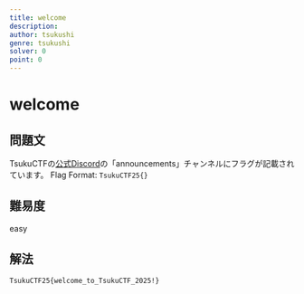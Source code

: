 ```yaml
---
title: welcome
description: 
author: tsukushi
genre: tsukushi
solver: 0 
point: 0
---
```


# welcome

## 問題文
TsukuCTFの[公式Discord](https://discord.gg/xNgh3a6Ynp)の「announcements」チャンネルにフラグが記載されています。
Flag Format: `TsukuCTF25{}`

## 難易度
easy

## 解法
`TsukuCTF25{welcome_to_TsukuCTF_2025!}`

